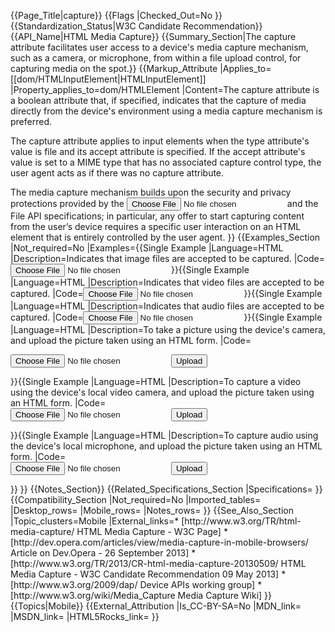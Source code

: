 {{Page_Title|capture}}
{{Flags
|Checked_Out=No
}}
{{Standardization_Status|W3C Candidate Recommendation}}
{{API_Name|HTML Media Capture}}
{{Summary_Section|The capture attribute facilitates user access to a device's media capture mechanism, such as a camera, or microphone, from within a file upload control, for capturing media on the spot.}}
{{Markup_Attribute
|Applies_to=[[dom/HTMLInputElement|HTMLInputElement]]
|Property_applies_to=dom/HTMLElement
|Content=The capture attribute is a boolean attribute that, if specified, indicates that the capture of media directly from the device's environment using a media capture mechanism is preferred.

The capture attribute applies to input elements when the type attribute's value is file and its accept attribute is specified. If the accept attribute's value is set to a MIME type that has no associated capture control type, the user agent acts as if there was no capture attribute.

The media capture mechanism builds upon the security and privacy protections provided by the <input type="file"> and the File API specifications; in particular, any offer to start capturing content from the user’s device requires a specific user interaction on an HTML element that is entirely controlled by the user agent.
}}
{{Examples_Section
|Not_required=No
|Examples={{Single Example
|Language=HTML
|Description=Indicates that image files are accepted to be captured.
|Code=<input type="file" accept="image/*" capture>
}}{{Single Example
|Language=HTML
|Description=Indicates that video files are accepted to be captured.
|Code=<input type="file" accept="video/*" capture>
}}{{Single Example
|Language=HTML
|Description=Indicates that audio files are accepted to be captured.
|Code=<input type="file" accept="audio/*" capture>
}}{{Single Example
|Language=HTML
|Description=To take a picture using the device's camera, and upload the picture taken using an HTML form.
|Code=<form action="upload.php" method="post" enctype="multipart/form-data">
  <input type="file" name="image" accept="image/*" capture>
  <input type="submit" value="Upload">
</form>
}}{{Single Example
|Language=HTML
|Description=To capture a video using the device's local video camera, and upload the picture taken using an HTML form.
|Code=<form action="upload.php" method="post" enctype="multipart/form-data">
  <input type="file" name="video" accept="video/*" capture>
  <input type="submit" value="Upload">
</form>
}}{{Single Example
|Language=HTML
|Description=To capture audio using the device's local microphone, and upload the picture taken using an HTML form.
|Code=<form action="upload.php" method="post" enctype="multipart/form-data">
  <input type="file" name="audio" accept="audio/*" capture>
  <input type="submit" value="Upload">
</form>
}}
}}
{{Notes_Section}}
{{Related_Specifications_Section
|Specifications=
}}
{{Compatibility_Section
|Not_required=No
|Imported_tables=
|Desktop_rows=
|Mobile_rows=
|Notes_rows=
}}
{{See_Also_Section
|Topic_clusters=Mobile
|External_links=* [http://www.w3.org/TR/html-media-capture/ HTML Media Capture - W3C Page]
* [http://dev.opera.com/articles/view/media-capture-in-mobile-browsers/ Article on Dev.Opera - 26 September 2013]
* [http://www.w3.org/TR/2013/CR-html-media-capture-20130509/ HTML Media Capture - W3C Candidate Recommendation 09 May 2013]
* [http://www.w3.org/2009/dap/ Device APIs working group]
* [http://www.w3.org/wiki/Media_Capture Media Capture Wiki]
}}
{{Topics|Mobile}}
{{External_Attribution
|Is_CC-BY-SA=No
|MDN_link=
|MSDN_link=
|HTML5Rocks_link=
}}